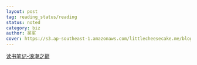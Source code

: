 ```yaml
---
layout: post
tag: reading_status/reading
status: noted
category: biz
author: 吴军
cover: https://s3.ap-southeast-1.amazonaws.com/littlecheesecake.me/blog-post/books/浪潮之巅.jpg
---
```


[读书笔记-浪潮之巅](/blog2/2015/04/11/on-the-top-of-tides.html)